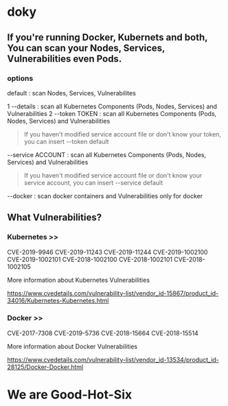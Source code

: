 # doky

<h2>If you're running Docker, Kubernets and both, 
  You can scan your Nodes, Services, Vulnerabilities even Pods.</h2>

<h3>options</h3>

default : scan Nodes, Services, Vulnerabilites

1 --details : scan all Kubernetes Components (Pods, Nodes, Services) and Vulnerabilities
2 --token TOKEN : scan all Kubernetes Components (Pods, Nodes, Services) and Vulnerabilities
  > If you haven't modified service account file or don't know your token,
  > you can insert  --token default
  
--service ACCOUNT : scan all Kubernetes Components (Pods, Nodes, Services) and Vulnerabilities
  > If you haven't modified service account file or don't know your service account,
  > you can insert  --service default
  
--docker : scan docker containers and Vulnerabilities only for docker



<h2>What Vulnerabilities?</h2>

<h3>Kubernetes >></h3>

CVE-2019-9946
CVE-2019-11243
CVE-2019-11244
CVE-2019-1002100
CVE-2019-1002101
CVE-2018-1002100
CVE-2018-1002101
CVE-2018-1002105


More information about Kubernetes Vulnerabilities 

https://www.cvedetails.com/vulnerability-list/vendor_id-15867/product_id-34016/Kubernetes-Kubernetes.html



<h3>Docker >></h3>

CVE-2017-7308
CVE-2019-5736
CVE-2018-15664
CVE-2018-15514


More information about Docker Vulnerabilities

https://www.cvedetails.com/vulnerability-list/vendor_id-13534/product_id-28125/Docker-Docker.html

<h1>We are Good-Hot-Six</h1>
